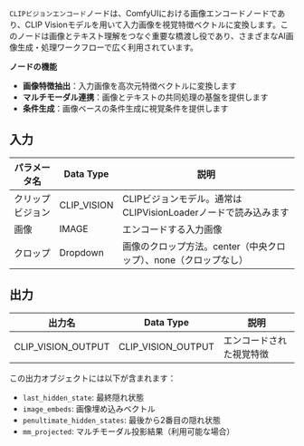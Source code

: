 `CLIPビジョンエンコード`ノードは、ComfyUIにおける画像エンコードノードであり、CLIP Visionモデルを用いて入力画像を視覚特徴ベクトルに変換します。このノードは画像とテキスト理解をつなぐ重要な橋渡し役であり、さまざまなAI画像生成・処理ワークフローで広く利用されています。

**ノードの機能**

- **画像特徴抽出**：入力画像を高次元特徴ベクトルに変換します
- **マルチモーダル連携**：画像とテキストの共同処理の基盤を提供します
- **条件生成**：画像ベースの条件生成に視覚条件を提供します

## 入力

| パラメータ名      | Data Type    | 説明                                                         |
|-------------------|--------------|--------------------------------------------------------------|
| クリップビジョン   | CLIP_VISION  | CLIPビジョンモデル。通常はCLIPVisionLoaderノードで読み込みます |
| 画像              | IMAGE        | エンコードする入力画像                                        |
| クロップ          | Dropdown     | 画像のクロップ方法。center（中央クロップ）、none（クロップなし）|

## 出力

| 出力名              | Data Type           | 説明                         |
|---------------------|--------------------|------------------------------|
| CLIP_VISION_OUTPUT  | CLIP_VISION_OUTPUT | エンコードされた視覚特徴      |

この出力オブジェクトには以下が含まれます：
- `last_hidden_state`: 最終隠れ状態
- `image_embeds`: 画像埋め込みベクトル
- `penultimate_hidden_states`: 最後から2番目の隠れ状態
- `mm_projected`: マルチモーダル投影結果（利用可能な場合）
